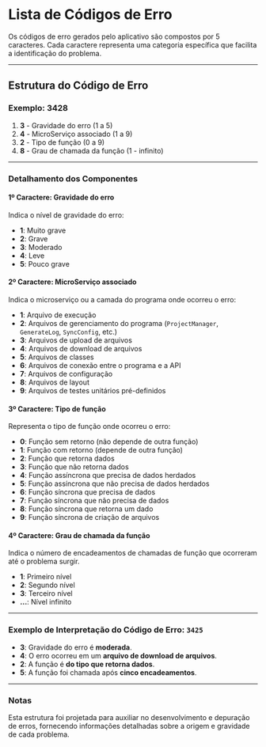
# Lista de Códigos de Erro

Os códigos de erro gerados pelo aplicativo são compostos por 5 caracteres. Cada caractere representa uma categoria específica que facilita a identificação do problema.

---

## **Estrutura do Código de Erro**

### Exemplo: **3428**

1. **3** - Gravidade do erro (1 a 5)
2. **4** - MicroServiço associado (1 a 9)
3. **2** - Tipo de função (0 a 9)
4. **8** - Grau de chamada da função (1 - infinito)

---

### **Detalhamento dos Componentes**

#### **1º Caractere: Gravidade do erro**
Indica o nível de gravidade do erro:
- **1**: Muito grave
- **2**: Grave
- **3**: Moderado
- **4**: Leve
- **5**: Pouco grave

#### **2º Caractere: MicroServiço associado**
Indica o microserviço ou a camada do programa onde ocorreu o erro:
- **1**: Arquivo de execução
- **2**: Arquivos de gerenciamento do programa (`ProjectManager`, `GenerateLog`, `SyncConfig`, etc.)
- **3**: Arquivos de upload de arquivos
- **4**: Arquivos de download de arquivos
- **5**: Arquivos de classes
- **6**: Arquivos de conexão entre o programa e a API
- **7**: Arquivos de configuração
- **8**: Arquivos de layout
- **9**: Arquivos de testes unitários pré-definidos

#### **3º Caractere: Tipo de função**
Representa o tipo de função onde ocorreu o erro:
- **0**: Função sem retorno (não depende de outra função)
- **1**: Função com retorno (depende de outra função)
- **2**: Função que retorna dados
- **3**: Função que não retorna dados
- **4**: Função assíncrona que precisa de dados herdados
- **5**: Função assíncrona que não precisa de dados herdados
- **6**: Função síncrona que precisa de dados
- **7**: Função síncrona que não precisa de dados
- **8**: Função síncrona que retorna um dado
- **9**: Função síncrona de criação de arquivos

#### **4º Caractere: Grau de chamada da função**
Indica o número de encadeamentos de chamadas de função que ocorreram até o problema surgir.
- **1**: Primeiro nível
- **2**: Segundo nível
- **3**: Terceiro nível
- **...**: Nível infinito

---

### **Exemplo de Interpretação do Código de Erro: `3425`**
- **3**: Gravidade do erro é **moderada**.
- **4**: O erro ocorreu em um **arquivo de download de arquivos**.
- **2**: A função é **do tipo que retorna dados**.
- **5**: A função foi chamada após **cinco encadeamentos**.

---

### **Notas**
Esta estrutura foi projetada para auxiliar no desenvolvimento e depuração de erros, fornecendo informações detalhadas sobre a origem e gravidade de cada problema.